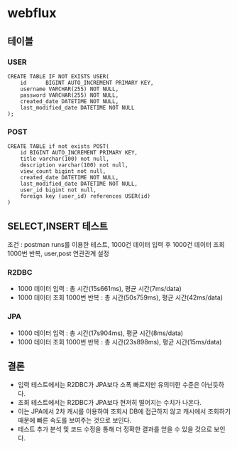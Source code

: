 # webflux

## 테이블

### USER

~~~
CREATE TABLE IF NOT EXISTS USER(
    id      BIGINT AUTO_INCREMENT PRIMARY KEY,
    username VARCHAR(255) NOT NULL,
    password VARCHAR(255) NOT NULL,
    created_date DATETIME NOT NULL,
    last_modified_date DATETIME NOT NULL
);
~~~

### POST

~~~
CREATE TABLE if not exists POST(
    id BIGINT AUTO_INCREMENT PRIMARY KEY,
    title varchar(100) not null,
    description varchar(100) not null,
    view_count bigint not null,
    created_date DATETIME NOT NULL,
    last_modified_date DATETIME NOT NULL,
    user_id bigint not null,
    foreign key (user_id) references USER(id)
)
~~~

## SELECT,INSERT 테스트

조건 : postman runs를 이용한 테스트, 1000건 데이터 입력 후 1000건 데이터 조회 1000번 반복, user,post 연관관계 설정

### R2DBC

* 1000 데이터 입력 : 총 시간(15s661ms), 평균 시간(7ms/data)
* 1000 데이터 조회 1000번 반복 : 총 시간(50s759ms), 평균 시간(42ms/data)

### JPA

* 1000 데이터 입력 : 총 시간(17s904ms), 평균 시간(8ms/data)
* 1000 데이터 조회 1000번 반복 : 총 시간(23s898ms), 평균 시간(15ms/data)

## 결론 

* 입력 테스트에서는 R2DBC가 JPA보다 소폭 빠르지만 유의미한 수준은 아닌듯하다.
* 조회 테스트에서는 R2DBC가 JPA보다 현저히 떨어지는 수치가 나온다.
* 이는 JPA에서 2차 캐시를 이용하여 조회시 DB에 접근하지 않고 캐시에서 조회하기 때문에 빠른 속도를 보여주는 것으로 보인다.
* 테스트 추가 분석 및 코드 수정을 통해 더 정확한 결과를 얻을 수 있을 것으로 보인다.


